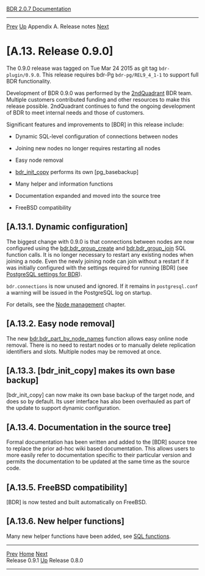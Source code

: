   [BDR 2.0.7 Documentation](README.md)                                                                                            
  ----------------------------------------------------------- ---------------------------------------- --------------------------- -----------------------------------------------------------
  [Prev](release-0.9.1.md "Release 0.9.1")   [Up](releasenotes.md)    Appendix A. Release notes    [Next](release-0.8.0.md "Release 0.8.0")  


# [A.13. Release 0.9.0]

The 0.9.0 release was tagged on Tue Mar 24 2015 as git tag
`bdr-plugin/0.9.0`. This release requires bdr-Pg
`bdr-pg/REL9_4_1-1` to support full BDR functionality.

Development of BDR 0.9.0 was performed by the
[2ndQuadrant](http://2ndquadrant.com) BDR team. Multiple
customers contributed funding and other resources to make this release
possible. 2ndQuadrant continues to fund the ongoing development of BDR
to meet internal needs and those of customers.

Significant features and improvements to [BDR] in this
release include:

-   Dynamic SQL-level configuration of connections between nodes

-   Joining new nodes no longer requires restarting all nodes

-   Easy node removal

-   [bdr_init_copy](command-bdr-init-copy.md) performs its own
    [pg_basebackup]

-   Many helper and information functions

-   Documentation expanded and moved into the source tree

-   FreeBSD compatibility

## [A.13.1. Dynamic configuration]

The biggest change with 0.9.0 is that connections between nodes are now
configured using the
[bdr.bdr_group_create](functions-node-mgmt.md#FUNCTION-BDR-GROUP-CREATE)
and
[bdr.bdr_group_join](functions-node-mgmt.md#FUNCTION-BDR-GROUP-JOIN)
SQL function calls. It is no longer necessary to restart any existing
nodes when joining a node. Even the newly joining node can join without
a restart if it was initially configured with the settings required for
running [BDR] (see [PostgreSQL settings for
BDR](settings-prerequisite.md)).

`bdr.connections` is now unused and ignored. If it remains in
`postgresql.conf` a warning will be issued in the PostgreSQL
log on startup.

For details, see the [Node management](node-management.md) chapter.

## [A.13.2. Easy node removal]

The new
[bdr.bdr_part_by_node_names](functions-node-mgmt.md#FUNCTION-BDR-PART-BY-NODE-NAMES)
function allows easy online node removal. There is no need to restart
nodes or to manually delete replication identifiers and slots. Multiple
nodes may be removed at once.

## [A.13.3. [bdr_init_copy] makes its own base backup]

[bdr_init_copy] can now make its own base backup of the
target node, and does so by default. Its user interface has also been
overhauled as part of the update to support dynamic configuration.

## [A.13.4. Documentation in the source tree]

Formal documentation has been written and added to the
[BDR] source tree to replace the prior ad-hoc wiki based
documentation. This allows users to more easily refer to documentation
specific to their particular version and permits the documentation to be
updated at the same time as the source code.

## [A.13.5. FreeBSD compatibility]

[BDR] is now tested and built automatically on FreeBSD.

## [A.13.6. New helper functions]

Many new helper functions have been added, see [SQL
functions](functions.md).



  ------------------------------------------- ---------------------------------------- -------------------------------------------
  [Prev](release-0.9.1.md)      [Home](README.md)       [Next](release-0.8.0.md)  
  Release 0.9.1                                [Up](releasenotes.md)                                Release 0.8.0
  ------------------------------------------- ---------------------------------------- -------------------------------------------
